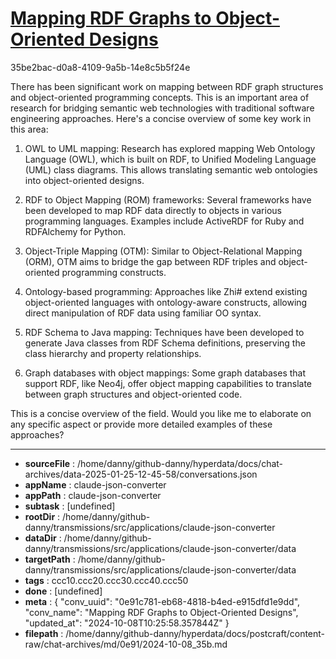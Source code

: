 # [Mapping RDF Graphs to Object-Oriented Designs](https://claude.ai/chat/0e91c781-eb68-4818-b4ed-e915dfd1e9dd)

35be2bac-d0a8-4109-9a5b-14e8c5b5f24e

 There has been significant work on mapping between RDF graph structures and object-oriented programming concepts. This is an important area of research for bridging semantic web technologies with traditional software engineering approaches. Here's a concise overview of some key work in this area:

1. OWL to UML mapping: Research has explored mapping Web Ontology Language (OWL), which is built on RDF, to Unified Modeling Language (UML) class diagrams. This allows translating semantic web ontologies into object-oriented designs.

2. RDF to Object Mapping (ROM) frameworks: Several frameworks have been developed to map RDF data directly to objects in various programming languages. Examples include ActiveRDF for Ruby and RDFAlchemy for Python.

3. Object-Triple Mapping (OTM): Similar to Object-Relational Mapping (ORM), OTM aims to bridge the gap between RDF triples and object-oriented programming constructs.

4. Ontology-based programming: Approaches like Zhi# extend existing object-oriented languages with ontology-aware constructs, allowing direct manipulation of RDF data using familiar OO syntax.

5. RDF Schema to Java mapping: Techniques have been developed to generate Java classes from RDF Schema definitions, preserving the class hierarchy and property relationships.

6. Graph databases with object mappings: Some graph databases that support RDF, like Neo4j, offer object mapping capabilities to translate between graph structures and object-oriented code.

This is a concise overview of the field. Would you like me to elaborate on any specific aspect or provide more detailed examples of these approaches?

---

* **sourceFile** : /home/danny/github-danny/hyperdata/docs/chat-archives/data-2025-01-25-12-45-58/conversations.json
* **appName** : claude-json-converter
* **appPath** : claude-json-converter
* **subtask** : [undefined]
* **rootDir** : /home/danny/github-danny/transmissions/src/applications/claude-json-converter
* **dataDir** : /home/danny/github-danny/transmissions/src/applications/claude-json-converter/data
* **targetPath** : /home/danny/github-danny/transmissions/src/applications/claude-json-converter/data
* **tags** : ccc10.ccc20.ccc30.ccc40.ccc50
* **done** : [undefined]
* **meta** : {
  "conv_uuid": "0e91c781-eb68-4818-b4ed-e915dfd1e9dd",
  "conv_name": "Mapping RDF Graphs to Object-Oriented Designs",
  "updated_at": "2024-10-08T10:25:58.357844Z"
}
* **filepath** : /home/danny/github-danny/hyperdata/docs/postcraft/content-raw/chat-archives/md/0e91/2024-10-08_35b.md